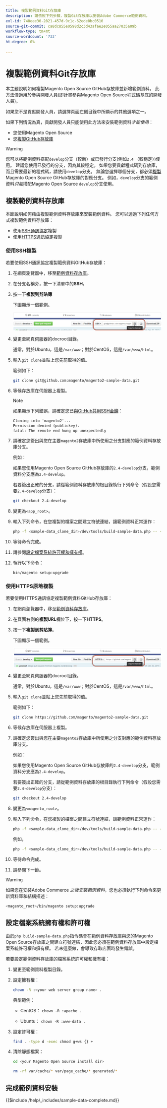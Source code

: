 ```yaml
---
title: 複製範例資料Git存放庫
description: 請依照下列步驟，複製Git存放庫以安裝Adobe Commerce範例資料。
exl-id: 748eee30-2821-457d-9c1c-62ede8bc0510
source-git-commit: ca8dc855e0598d2c3d43afae2e055aa27035a09b
workflow-type: tm+mt
source-wordcount: '733'
ht-degree: 0%

---
```


# 複製範例資料Git存放庫

本主題說明如何複製Magento Open Source GitHub存放庫並新增範例資料。 此方法僅適用於參與開發人員(即計畫參與Magento Open Source程式碼基底的開發人員)。

如果您不是貢獻開發人員，請選擇頁面左側目錄中所顯示的其他選項之一。

如果下列情況為真，貢獻開發人員只能使用此方法來安裝範例資料&#x200B;*才能使用*：

* 您使用Magento Open Source
* 您[複製GitHub存放庫](https://developer.adobe.com/commerce/contributor/guides/install/clone-repository/)

>[!WARNING]
>
>您可以將範例資料搭配`develop`分支（較新）或已發行分支(例如`2.4` （較穩定）)使用。 建議您使用已發行的分支，因為其較穩定。 如果您要貢獻程式碼到存放庫，而且需要最新的程式碼，請使用`develop`分支。 無論您選擇哪個分支，都必須[複製](https://developer.adobe.com/commerce/contributor/guides/install/clone-repository/) Magento Open Source GitHub存放庫的對應分支。 例如，`develop`分支的範例資料&#x200B;*只能*&#x200B;搭配Magento Open Source `develop`分支使用。

## 複製範例資料存放庫

本節說明如何藉由複製範例資料存放庫來安裝範例資料。 您可以透過下列任何方式複製範例資料存放庫：

* 使用[SSH通訊協定](#clone-with-ssh)複製
* 使用[HTTPS通訊協定](#clone-with-https)複製

### 使用SSH複製

若要使用SSH通訊協定複製範例資料GitHub存放庫：

1. 在網頁瀏覽器中，移至[範例資料存放庫](https://github.com/magento/magento2-sample-data)。
1. 在分支名稱旁，按一下清單中的&#x200B;**SSH**。
1. 按一下&#x200B;**複製到剪貼簿**

   下圖顯示一個範例。

   ![使用SSH複製GitHub存放庫](../../assets/installation/install_mage2_clone-ssh.png)

1. 變更至網頁伺服器的docroot目錄。

   通常，對於Ubuntu，這是`/var/www`；對於CentOS，這是`/var/www/html`。

1. 輸入`git clone`並貼上您先前取得的值。

   範例如下：

   ```bash
   git clone git@github.com:magento/magento2-sample-data.git
   ```

1. 等候存放庫在伺服器上複製。

   >[!NOTE]
   >
   >如果顯示下列錯誤，請確定您已[與GitHub共用SSH金鑰](https://docs.github.com/articles/generating-ssh-keys/)：<br>

   ```
   Cloning into 'magento2'...
   Permission denied (publickey).
   fatal: The remote end hung up unexpectedly
   ```

1. 請確定您簽出與您在主要`magento2`存放庫中所使用之分支對應的範例資料存放庫分支。

   例如：

   如果您使用Magento Open Source GitHub存放庫的`2.4-develop`分支，範例資料分支應為`2.4-develop`。

   若要簽出正確的分支，請從範例資料存放庫的根目錄執行下列命令（假設您需要`2.4-develop`分支）：

   ```bash
   git checkout 2.4-develop
   ```

1. 變更為`<app_root>`。
1. 輸入下列命令，在您複製的檔案之間建立符號連結，讓範例資料正常運作：

   ```bash
   php -f <sample-data_clone_dir>/dev/tools/build-sample-data.php -- --ce-source="<path_to_your_magento_instance>"
   ```

1. 等待命令完成。

1. 請參閱[設定檔案系統許可權和擁有權](#set-file-system-ownership-and-permissions)。

1. 執行以下命令：

   ```bash
   bin/magento setup:upgrade
   ```

### 使用HTTPS原地複製

若要使用HTTPS通訊協定複製範例資料GitHub存放庫：

1. 在網頁瀏覽器中，移至[範例資料存放庫](https://github.com/magento/magento2-sample-data)。
1. 在頁面右側的&#x200B;**複製URL**&#x200B;欄位下，按一下&#x200B;**HTTPS**。
1. 按一下&#x200B;**複製到剪貼簿**。

   下圖顯示一個範例。

   ![使用HTTPS複製GitHub存放庫](../../assets/installation/install_mage2_clone-https.png)

1. 變更至網頁伺服器的docroot目錄。

   通常，對於Ubuntu，這是`/var/www`；對於CentOS，這是`/var/www/html`。

1. 輸入`git clone`並貼上您先前取得的值。

   範例如下：

   ```bash
   git clone https://github.com/magento/magento2-sample-data.git
   ```

1. 等候存放庫在伺服器上複製。
1. 請確定您簽出與您在主要`magento2`存放庫中所使用之分支對應的範例資料存放庫分支。

   例如：

   如果您使用Magento Open Source GitHub存放庫的`2.4-develop`分支，範例資料分支應為`2.4-develop`。

   若要簽出正確的分支，請從範例資料存放庫的根目錄執行下列命令（假設您需要`2.4-develop`分支）：

   ```bash
   git checkout 2.4-develop
   ```

1. 變更為`<magento_root>`。
1. 輸入下列命令，在您複製的檔案之間建立符號連結，讓範例資料正常運作：

   ```bash
   php -f <sample-data_clone_dir>/dev/tools/build-sample-data.php -- --ce-source="<path_to_your_magento_instance>"
   ```

   例如，

   ```bash
   php -f <sample-data_clone_dir>/dev/tools/build-sample-data.php -- --ce-source="/var/www/magento2"
   ```

1. 等待命令完成。
1. 請參閱下一節。

>[!WARNING]
>
>如果您在安裝Adobe Commerce *之後安裝範例資料*，您也必須執行下列命令來更新資料庫和結構描述：
>
>```bash
><magento_root>/bin/magento setup:upgrade
>```

## 設定檔案系統擁有權和許可權

由於`php build-sample-data.php`指令碼會在範例資料存放庫與您的Magento Open Source存放庫之間建立符號連結，因此您必須在範例資料存放庫中設定檔案系統許可權和擁有權。 若未這麼做，會導致存取店面時發生錯誤。

若要設定範例資料存放庫的檔案系統許可權和擁有權：

1. 變更至範例資料複製目錄。
1. 設定擁有權：

   ```bash
   chown -R :<your web server group name> .
   ```

   典型範例：

   * CentOS： `chown -R :apache .`

   * Ubuntu： `chown -R :www-data .`

1. 設定許可權：

   ```bash
   find . -type d -exec chmod g+ws {} +
   ```

1. 清除靜態檔案：

   ```bash
   cd <your Magento Open Source install dir>
   ```

   ```bash
   rm -rf var/cache/* var/page_cache/* generated/*
   ```

## 完成範例資料安裝

{{$include /help/_includes/sample-data-complete.md}}
